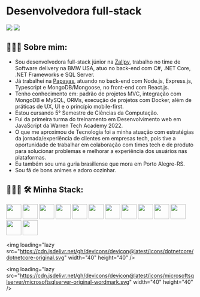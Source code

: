 # Desenvolvedora full-stack
<div style="inline-block">
<a href = "mailto:contato@rayssasouzaunb"><img loading="lazy" src="https://img.shields.io/badge/Gmail-D14836?style=for-the-badge&logo=gmail&logoColor=white" target="_blank"></a>
<a href="https://www.linkedin.com/in/rayssa-de-souza" target="_blank"><img loading="lazy" src="https://img.shields.io/badge/-LinkedIn-%230077B5?style=for-the-badge&logo=linkedin&logoColor=white" target="_blank"></a>   
</div>

## 🙋🏾‍♀️ Sobre mim:
  - Sou desenvolvedora full-stack júnior na [Zallpy](https://zallpy.com/?keyword=&campaigname=&utm_term=&utm_campaign=MILL+-+Tr%C3%A1fego+-+PMax+-+Carreiras&utm_source=adwords&utm_medium=ppc&gad_source=1&gad_campaignid=21496859467), trabalho no time de Software delivery na BMW USA, atuo no back-end com C#, .NET Core, .NET Frameworks e SQL Server.
  - Já trabalhei na [Papayas](https://www.linkedin.com/company/papayasbeneficio/), atuando no back-end com Node.js, Express.js, Typescript e MongoDB/Mongoose, no front-end com React.js.    
  - Tenho conhecimento em: padrão de projetos MVC, integração com MongoDB e MySQL, ORMs, execução de projetos com Docker, além de práticas de UX, UI e o princípio mobile-first.
  - Estou cursando 5° Semestre de Ciências da Computação.
  - Fui da primeira turma do treinamento em Desenvolvimento web em JavaScript da Warren Tech Academy 2022.
  - O que me aproximou de Tecnologia foi a minha atuação com estratégias da jornada/experiência de clientes em empresas tech, pois tive a oportunidade de trabalhar em colaboração com times tech e de produto para solucionar problemas e melhorar a experiência dos usuários nas plataformas.
  - Eu também sou uma guria brasiliense que mora em Porto Alegre-RS.
  - Sou fã de bons animes e adoro cozinhar.

   
##  👩🏾‍💻 🛠️ Minha Stack:
<div style="inline-block">
  
  <img loading="lazy" src="https://cdn.jsdelivr.net/gh/devicons/devicon/icons/git/git-original.svg" width="40" height="40"/>
  
  <img loading="lazy"  src="https://cdn.jsdelivr.net/gh/devicons/devicon/icons/javascript/javascript-original.svg"  width="40" height="40" />
  
  <img loading="lazy" src="https://cdn.jsdelivr.net/gh/devicons/devicon/icons/react/react-original-wordmark.svg"  width="40" height="40" />
           
  <img loading="lazy" src="https://cdn.jsdelivr.net/gh/devicons/devicon/icons/css3/css3-original.svg" width="40" height="40" />
   
  <img loading="lazy" src="https://cdn.jsdelivr.net/gh/devicons/devicon/icons/sass/sass-original.svg" width="40" height="40"  />

  <img loading="lazy" src="https://cdn.jsdelivr.net/gh/devicons/devicon/icons/materialui/materialui-original.svg" width="40" height="40" />
  
  <img loading="lazy" src="https://cdn.jsdelivr.net/gh/devicons/devicon/icons/typescript/typescript-original.svg" width="40" height="40" />

  <img loading="lazy" src="https://cdn.jsdelivr.net/gh/devicons/devicon/icons/nodejs/nodejs-original-wordmark.svg" width="40" height="40" />
  
  <img loading="lazy" src="https://cdn.jsdelivr.net/gh/devicons/devicon/icons/express/express-original-wordmark.svg" width="40" height="40" />
    
  <img loading="lazy" src="https://cdn.jsdelivr.net/gh/devicons/devicon/icons/mysql/mysql-original-wordmark.svg" width="40" height="40" />

  <img src="https://cdn.jsdelivr.net/gh/devicons/devicon@latest/icons/mongodb/mongodb-original-wordmark.svg"  width="40" height="40" />
  
  <img loading="lazy" src="https://cdn.jsdelivr.net/gh/devicons/devicon/icons/docker/docker-plain-wordmark.svg" width="40" height="40" />
  
  <img loading="lazy" src="https://cdn.jsdelivr.net/gh/devicons/devicon@latest/icons/csharp/csharp-original.svg" width="40" height="40" />
  
  <img loading="lazy src="https://cdn.jsdelivr.net/gh/devicons/devicon@latest/icons/dotnetcore/dotnetcore-original.svg" width="40" height="40" />
  
  <img loading="lazy src="https://cdn.jsdelivr.net/gh/devicons/devicon@latest/icons/microsoftsqlserver/microsoftsqlserver-original-wordmark.svg" width="40" height="40" />
          
          

          
          
      

          
          
          

</div>




          
          
  

  



